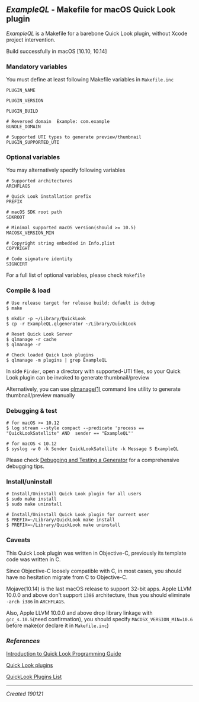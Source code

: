 ## *ExampleQL* - Makefile for macOS Quick Look plugin

*ExampleQL* is a Makefile for a barebone Quick Look plugin, without Xcode project intervention.

Build successfully in macOS [10.10, 10.14]

### Mandatory variables

You must define at least following Makefile variables in ```Makefile.inc```

```
PLUGIN_NAME

PLUGIN_VERSION

PLUGIN_BUILD

# Reversed domain  Example: com.example
BUNDLE_DOMAIN	

# Supported UTI types to generate preview/thumbnail
PLUGIN_SUPPORTED_UTI
```

### Optional variables

You may alternatively specify following variables

```
# Supported architectures
ARCHFLAGS

# Quick Look installation prefix
PREFIX

# macOS SDK root path
SDKROOT

# Minimal supported macOS version(should >= 10.5)
MACOSX_VERSION_MIN

# Copyright string embedded in Info.plist
COPYRIGHT

# Code signature identity
SIGNCERT
```

For a full list of optional variables, please check `Makefile`

### Compile & load

```
# Use release target for release build; default is debug
$ make

$ mkdir -p ~/Library/QuickLook
$ cp -r ExampleQL.qlgenerator ~/Library/QuickLook

# Reset Quick Look Server
$ qlmanage -r cache
$ qlmanage -r

# Check loaded Quick Look plugins
$ qlmanage -m plugins | grep ExampleQL
```

In side `Finder`, open a directory with supported-UTI files, so your  Quick Look plugin can be invoked to generate thumbnail/preview

Alternatively, you can use [qlmanage(1)](x-man-page://1/qlmanage) command line utility to generate thumbnail/preview manually

### Debugging & test

```
# for macOS >= 10.12
$ log stream --style compact --predicate 'process == "QuickLookSatellite" AND  sender == "ExampleQL"'

# for macOS < 10.12
$ syslog -w 0 -k Sender QuickLookSatellite -k Message S ExampleQL
```

Please check [Debugging and Testing a Generator](https://developer.apple.com/library/archive/documentation/UserExperience/Conceptual/Quicklook_Programming_Guide/Articles/QLDebugTest.html) for a comprehensive debugging tips.

### Install/uninstall

```
# Install/Uninstall Quick Look plugin for all users
$ sudo make install
$ sudo make uninstall

# Install/Uninstall Quick Look plugin for current user
$ PREFIX=~/Library/QuickLook make install
$ PREFIX=~/Library/QuickLook make uninstall
```

### Caveats

This Quick Look plugin was written in Objective-C, previously its template code was written in C.

Since Objective-C loosely compatible with C, in most cases, you should have no hesitation migrate from C to Objective-C.

Mojave(10.14) is the last macOS release to support 32-bit apps. Apple LLVM 10.0.0 and above don't support `i386` architecture, thus you should eliminate `-arch i386` in `ARCHFLAGS`.

Also, Apple LLVM 10.0.0 and above drop library linkage with `gcc_s.10.5`(need confirmation), you should specify `MACOSX_VERSION_MIN=10.6` before make(or declare it in `Makefile.inc`)

### *References*

[Introduction to Quick Look Programming Guide](https://developer.apple.com/library/archive/documentation/UserExperience/Conceptual/Quicklook_Programming_Guide/Introduction/Introduction.html)

[Quick Look plugins](https://github.com/sindresorhus/quick-look-plugins)

[QuickLook Plugins List](http://www.quicklookplugins.com)

---

*Created 190121*
